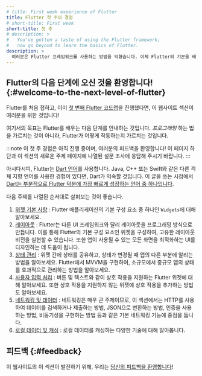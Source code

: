 ```yaml
---
# title: First week experience of Flutter
title: Flutter 첫 주의 경험
# short-title: First week
short-title: 첫 주
# description: >
#   You've gotten a taste of using the Flutter framework;
#   now go beyond to learn the basics of Flutter.
description: >
  여러분은 Flutter 프레임워크를 사용하는 방법을 익혔습니다. 이제 Flutter의 기본을 배워보세요.
---
```


## Flutter의 다음 단계에 오신 것을 환영합니다! {:#welcome-to-the-next-level-of-flutter}

Flutter를 처음 접하고, 이미 [첫 번째 Flutter 코드랩][your first Flutter codelab]을 진행했다면, 
이 웹사이트 섹션이 여러분을 위한 것입니다!

여기서의 목표는 Flutter를 배우는 다음 단계를 안내하는 것입니다. 
_프로그래밍_ 하는 법을 가르치는 것이 아니라, Flutter가 어떻게 작동하는지 가르치는 것입니다.

:::note
이 첫 주 경험은 아직 진행 중이며, 여러분의 피드백을 환영합니다! 
이 페이지 하단과 이 섹션의 새로운 주제 페이지에 나열된 설문 조사에 응답해 주시기 바랍니다.
:::

아시다시피, Flutter는 [Dart 언어][Dart language]를 사용합니다. 
Java, C++ 또는 Swift와 같은 다른 객체 지향 언어를 사용한 경험이 있다면, Dart가 익숙할 것입니다. 
이 글을 쓰는 시점에서 [Dart는 부분적으로 Flutter 덕분에 가장 빠르게 성장하는 언어 중 하나입니다][dart-lang].

[Dart language]: {{site.dart-site}}
[dart-lang]: https://twitter.com/MiSvTh/status/1732002450641400276?cxt
[your first Flutter codelab]: {{site.codelabs}}/codelabs/flutter-codelab-first

다음 주제를 나열된 순서대로 살펴보는 것이 좋습니다.

1. [위젯 기본 사항][Widget fundamentals]
: Flutter 애플리케이션의 기본 구성 요소 중 하나인 `Widgets`에 대해 알아보세요.
1. [레이아웃][Layout]
: Flutter는 다른 UI 프레임워크와 달리 레이아웃을 프로그래밍 방식으로 만듭니다. 
  이를 통해 Flutter의 기본 구성 요소인 위젯을 구성하여, 고유한 레이아웃 비전을 실현할 수 있습니다. 
  또한 앱이 사용될 수 있는 모든 화면을 최적화하는 UI를 디자인하는 데 도움이 됩니다.
1. [상태 관리][State management]
: 위젯 간에 상태를 공유하고, 상태가 변경될 때 앱의 다른 부분에 알리는 방법을 알아보세요. 
  Flutter에서 MVVM을 구현하여, 소규모에서 중규모 앱의 상태를 효과적으로 관리하는 방법을 알아보세요.
1. [사용자 입력 처리][Handling user input]
: 버튼 및 텍스트와 같이 상호 작용을 지원하는 Flutter 위젯에 대해 알아보세요. 
  또한 상호 작용을 지원하지 않는 위젯에 상호 작용을 추가하는 방법도 알아보세요.
1. [네트워킹 및 데이터][Networking and data]
: 네트워킹은 매우 큰 주제이므로, 
  이 섹션에서는 HTTP를 사용하여 데이터를 검색하거나 제출하는 방법, JSON으로 변환하는 방법, 
  인증을 사용하는 방법, 비동기성을 구현하는 방법 등과 같은 기본 네트워킹 기능에 중점을 둡니다.
1. [로컬 데이터 및 캐싱][Local data and caching]
: 로컬 데이터를 캐싱하는 다양한 기술에 대해 알아봅니다.

[Widget fundamentals]: /get-started/fwe/fundamentals
[Layout]: /get-started/fwe/layout
[State management]: /get-started/fwe/state-management
[Handling user input]: /get-started/fwe/user-input
[Networking and data]: /get-started/fwe/networking
[Local data and caching]: /get-started/fwe/local-caching

## 피드백 {:#feedback}

이 웹사이트의 이 섹션이 발전하기 위해, 우리는 [당신의 피드백을 환영합니다][welcome your feedback]!

[welcome your feedback]: https://google.qualtrics.com/jfe/form/SV_6A9KxXR7XmMrNsy?page="index"
